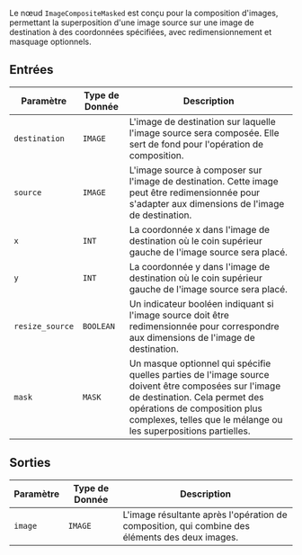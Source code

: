 Le nœud `ImageCompositeMasked` est conçu pour la composition d'images, permettant la superposition d'une image source sur une image de destination à des coordonnées spécifiées, avec redimensionnement et masquage optionnels.

## Entrées

| Paramètre | Type de Donnée | Description |
|-----------|-------------|-------------|
| `destination` | `IMAGE` | L'image de destination sur laquelle l'image source sera composée. Elle sert de fond pour l'opération de composition. |
| `source` | `IMAGE` | L'image source à composer sur l'image de destination. Cette image peut être redimensionnée pour s'adapter aux dimensions de l'image de destination. |
| `x` | `INT` | La coordonnée x dans l'image de destination où le coin supérieur gauche de l'image source sera placé. |
| `y` | `INT` | La coordonnée y dans l'image de destination où le coin supérieur gauche de l'image source sera placé. |
| `resize_source` | `BOOLEAN` | Un indicateur booléen indiquant si l'image source doit être redimensionnée pour correspondre aux dimensions de l'image de destination. |
| `mask` | `MASK` | Un masque optionnel qui spécifie quelles parties de l'image source doivent être composées sur l'image de destination. Cela permet des opérations de composition plus complexes, telles que le mélange ou les superpositions partielles. |

## Sorties

| Paramètre | Type de Donnée | Description |
|-----------|-------------|-------------|
| `image` | `IMAGE` | L'image résultante après l'opération de composition, qui combine des éléments des deux images. |
